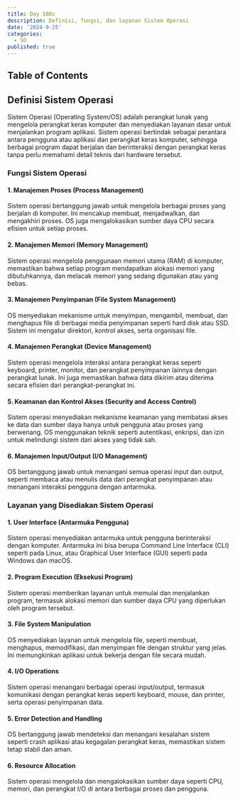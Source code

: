 ```yaml
---
title: Day 108c
description: Definisi, fungsi, dan layanan Sistem Operasi
date: '2024-9-25'
categories:
  - SO
published: true
---
```


## Table of Contents

## Definisi Sistem Operasi

Sistem Operasi (Operating System/OS) adalah perangkat lunak yang mengelola perangkat keras komputer dan menyediakan layanan dasar untuk menjalankan program aplikasi. Sistem operasi bertindak sebagai perantara antara pengguna atau aplikasi dan perangkat keras komputer, sehingga berbagai program dapat berjalan dan berinteraksi dengan perangkat keras tanpa perlu memahami detail teknis dari hardware tersebut.

### Fungsi Sistem Operasi

#### 1. Manajemen Proses (Process Management)

Sistem operasi bertanggung jawab untuk mengelola berbagai proses yang berjalan di komputer. Ini mencakup membuat, menjadwalkan, dan mengakhiri proses. OS juga mengalokasikan sumber daya CPU secara efisien untuk setiap proses.

#### 2. Manajemen Memori (Memory Management)

Sistem operasi mengelola penggunaan memori utama (RAM) di komputer, memastikan bahwa setiap program mendapatkan alokasi memori yang dibutuhkannya, dan melacak memori yang sedang digunakan atau yang bebas.

#### 3. Manajemen Penyimpanan (File System Management)

OS menyediakan mekanisme untuk menyimpan, mengambil, membuat, dan menghapus file di berbagai media penyimpanan seperti hard disk atau SSD. Sistem ini mengatur direktori, kontrol akses, serta organisasi file.

#### 4. Manajemen Perangkat (Device Management)

Sistem operasi mengelola interaksi antara perangkat keras seperti keyboard, printer, monitor, dan perangkat penyimpanan lainnya dengan perangkat lunak. Ini juga memastikan bahwa data dikirim atau diterima secara efisien dari perangkat-perangkat ini.

#### 5. Keamanan dan Kontrol Akses (Security and Access Control)

Sistem operasi menyediakan mekanisme keamanan yang membatasi akses ke data dan sumber daya hanya untuk pengguna atau proses yang berwenang. OS menggunakan teknik seperti autentikasi, enkripsi, dan izin untuk melindungi sistem dari akses yang tidak sah.

#### 6. Manajemen Input/Output (I/O Management)

OS bertanggung jawab untuk menangani semua operasi input dan output, seperti membaca atau menulis data dari perangkat penyimpanan atau menangani interaksi pengguna dengan antarmuka.

### Layanan yang Disediakan Sistem Operasi

#### 1. User Interface (Antarmuka Pengguna)

Sistem operasi menyediakan antarmuka untuk pengguna berinteraksi dengan komputer. Antarmuka ini bisa berupa Command Line Interface (CLI) seperti pada Linux, atau Graphical User Interface (GUI) seperti pada Windows dan macOS.

#### 2. Program Execution (Eksekusi Program)

Sistem operasi memberikan layanan untuk memulai dan menjalankan program, termasuk alokasi memori dan sumber daya CPU yang diperlukan oleh program tersebut.

#### 3. File System Manipulation

OS menyediakan layanan untuk mengelola file, seperti membuat, menghapus, memodifikasi, dan menyimpan file dengan struktur yang jelas. Ini memungkinkan aplikasi untuk bekerja dengan file secara mudah.

#### 4. I/O Operations

Sistem operasi menangani berbagai operasi input/output, termasuk komunikasi dengan perangkat keras seperti keyboard, mouse, dan printer, serta operasi penyimpanan data.

#### 5. Error Detection and Handling

OS bertanggung jawab mendeteksi dan menangani kesalahan sistem seperti crash aplikasi atau kegagalan perangkat keras, memastikan sistem tetap stabil dan aman.

#### 6. Resource Allocation

Sistem operasi mengelola dan mengalokasikan sumber daya seperti CPU, memori, dan perangkat I/O di antara berbagai proses dan pengguna.
